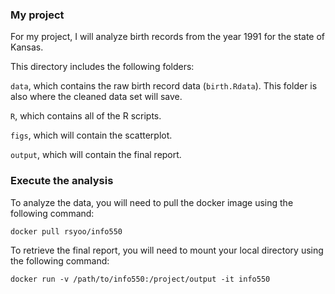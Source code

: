 ### My project

For my project, I will analyze birth records from the year 1991 for the state of Kansas.

This directory includes the following folders:

`data`, which contains the raw birth record data (`birth.Rdata`). This folder is also where the cleaned data set will save.

`R`, which contains all of the R scripts.

`figs`, which will contain the scatterplot.

`output`, which will contain the final report.

### Execute the analysis

To analyze the data, you will need to pull the docker image using the following command:

`docker pull rsyoo/info550`

To retrieve the final report, you will need to mount your local directory using the following command:

`docker run -v /path/to/info550:/project/output -it info550`
